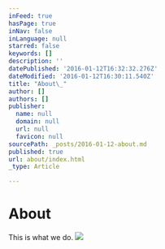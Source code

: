 ```yaml
---
inFeed: true
hasPage: true
inNav: false
inLanguage: null
starred: false
keywords: []
description: ''
datePublished: '2016-01-12T16:32:32.276Z'
dateModified: '2016-01-12T16:30:11.540Z'
title: "About\_"
author: []
authors: []
publisher:
  name: null
  domain: null
  url: null
  favicon: null
sourcePath: _posts/2016-01-12-about.md
published: true
url: about/index.html
_type: Article

---
```

# About 

This is what we do.
![](https://the-grid-user-content.s3-us-west-2.amazonaws.com/66993a0a-9955-4394-b602-5da6e8730dd6.jpg)